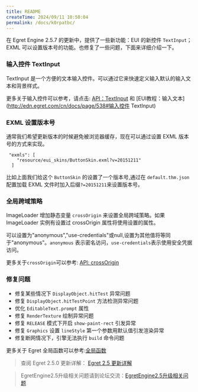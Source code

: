 ```yaml
---
title: README
createTime: 2024/09/11 10:50:04
permalink: /docs/k0rpatbc/
---
```

在 Egret Engine 2.5.7 的更新中，提供了一些新功能：EUI 的新控件 `TextInput`； EXML 可以设置版本号的功能。也修复了一些问题，下面来详细介绍一下。

### 输入控件 TextInput

TextInput 是一个方便的文本输入控件。可以通过它来快速定义输入默认的输入文本和背景样式。

更多关于输入控件可以参考，请点击: [API：TextInput](http://edn.egret.com/cn/apidoc/index/name/eui.TextInput) 和 [EUI教程：输入文本](http://edn.egret.com/cn/docs/page/538#输入控件 TextInput)

### EXML 设置版本号

通常我们希望更新版本的时候避免被浏览器缓存，现在可以通过设置 EXML 版本号的方式来实现。

```
 "exmls": [
    "resource/eui_skins/ButtonSkin.exml?v=20151211"
  ]
```

比如上面我们给这个 `ButtonSkin` 的设置了一个版本号,通过在 `default.thm.json` 配置加载 EXML 文件时加入后缀`?=20151211`来设置版本号。

### 全局跨域策略

ImageLoader 增加静态变量 `crossOrigin` 来设置全局跨域策略。如果 ImageLoader 实例有设置过 crossOrigin 属性将使用设置的属性。

可以设置为"anonymous","use-credentials"或null,设置为其他值将等同于"anonymous"。`anonymous` 表示密名访问，`use-credentials`表示使用安全凭据访问。

更多关于`crossOrigin`可以参考: [API: crossOrigin](http://edn.egret.com/cn/apidoc/index/name/egret.ImageLoader#crossOrigin)

### 修复问题

* 修复某些情况下 `DisplayObject.hitTest` 异常问题
* 修复 `DisplayObject.hitTestPoint` 方法检测异常问题
* 优化 `EditableText.prompt` 属性
* 修复 `RenderTexture` 绘制异常问题
* 修复 `RELEASE` 模式下开启 `show-paint-rect` 引发异常
* 修复 `Graphics` 设置 `lineStyle` 第一个参数用默认值引发渲染异常
* 修复断网情况下，引擎无法执行 `build` 命令问题

更多关于 Egret 全局函数可以参考:[全局函数](http://edn.egret.com/cn/apidoc/index/name/egret.globalFunction#getOption)

>查阅 Egret 2.5.0 更新详解： [Egret 2.5 更新详解](http://edn.egret.com/cn/index.php/docs/page/628)

>EgretEngine2.5升级相关问题请到论坛交流：[EgretEngine2.5升级相关问题](http://bbs.egret.com/forum.php?mod=viewthread&tid=11702&extra=&page=1)
